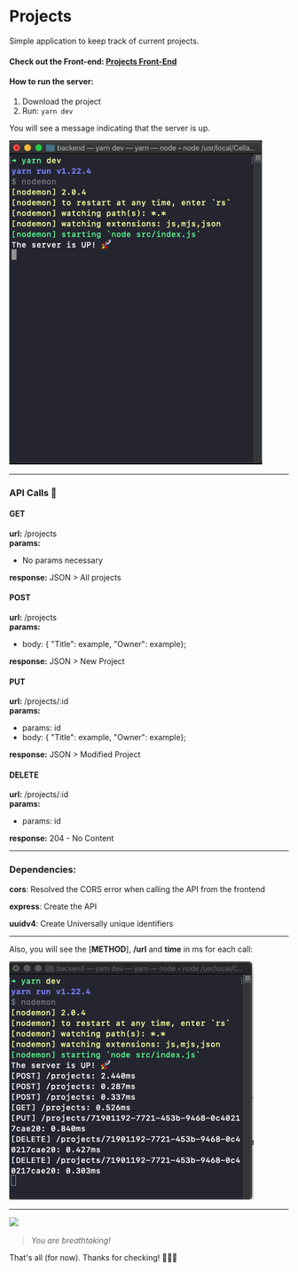 # Projects

Simple application to keep track of current projects.

#### Check out the Front-end: [Projects Front-End](https://github.com/Alvaro-Vargas/projects-frontEnd)

#### How to run the server:
1. Download the project
1. Run: `yarn dev`

You will see a message indicating that the server is up. 

![](./public/server-up.png)

---
### API Calls 🤖
#### GET
**url:** /projects <br>
**params:**
- No params necessary 

**response:** JSON > All projects

#### POST
**url:** /projects <br>
**params:**
- body: { "Title": example, "Owner": example};

**response:** JSON > New Project

#### PUT
**url:** /projects/:id <br>
**params:**
- params: id
- body: { "Title": example, "Owner": example};

**response:** JSON > Modified Project

#### DELETE
**url:** /projects/:id <br>
**params:**
- params: id

**response:** 204 - No Content

---

### Dependencies:
**cors**: Resolved the CORS error when calling the API from the frontend

**express**: Create the API 

**uuidv4**: Create Universally unique identifiers

---

Also, you will see the [**METHOD**], **/url** and **time** in ms for each call:

![](./public/logs.png)

---

![](https://media.giphy.com/media/NUwoRZzHc2Bws/giphy.gif)
> *You are breathtaking!*

That's all (for now). Thanks for checking! 👨🏻‍💻